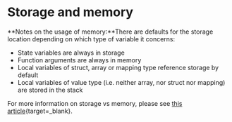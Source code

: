 # Storage and memory

**Notes on the usage of memory:**There are defaults for the storage location depending on which type of variable it concerns:

- State variables are always in storage
- Function arguments are always in memory
- Local variables of struct, array or mapping type reference storage by default
- Local variables of value type (i.e. neither array, nor struct nor mapping) are stored in the stack

For more information on storage vs memory, please see [this article](https://www.geeksforgeeks.org/storage-vs-memory-in-solidity/){target=\_blank}.
